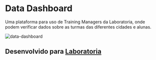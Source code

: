 # Data Dashboard
Uma plataforma para uso de Training Managers da Laboratoria, onde podem verificar dados sobre as turmas das diferentes cidades e alunas.

![data-dashboard](https://user-images.githubusercontent.com/38894894/47807498-fb4fcf80-dd1a-11e8-9c45-b906677708cf.png)

## Desenvolvido para [Laboratoria](https://laboratoria.la)

